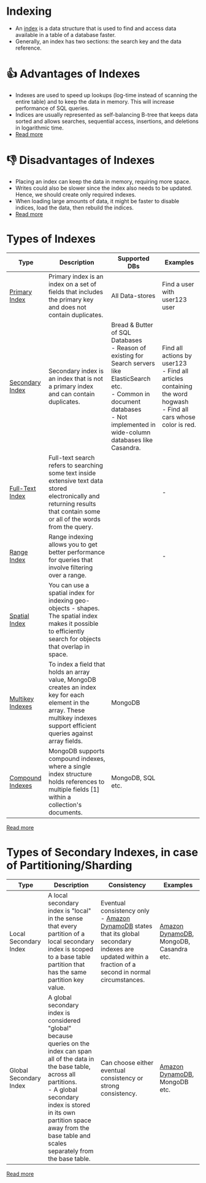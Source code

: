# Indexing
- An [index](https://www.geeksforgeeks.org/indexing-in-databases-set-1/) is a data structure that is used to find and access data available in a table of a database faster.
- Generally, an index has two sections: the search key and the data reference.

# :+1: Advantages of Indexes
- Indexes are used to speed up lookups (log-time instead of scanning the entire table) and to keep the data in memory. This will increase performance of SQL queries.
- Indices are usually represented as self-balancing B-tree that keeps data sorted and allows searches, sequential access, insertions, and deletions in logarithmic time.
- [Read more](https://github.com/donnemartin/system-design-primer#use-good-indices)

# :-1: Disadvantages of Indexes
- Placing an index can keep the data in memory, requiring more space.
- Writes could also be slower since the index also needs to be updated. Hence, we should create only required indexes.
- When loading large amounts of data, it might be faster to disable indices, load the data, then rebuild the indices.
- [Read more](https://github.com/donnemartin/system-design-primer#use-good-indices)

# Types of Indexes

| Type                                                                                                          | Description                                                                                                                                                                    | Supported DBs                                                                                                                                                                                        | Examples                                                                                                                 |
|---------------------------------------------------------------------------------------------------------------|--------------------------------------------------------------------------------------------------------------------------------------------------------------------------------|------------------------------------------------------------------------------------------------------------------------------------------------------------------------------------------------------|--------------------------------------------------------------------------------------------------------------------------|
| [Primary Index](https://pediaa.com/what-is-the-difference-between-primary-and-secondary-index/)               | Primary index is an index on a set of fields that includes the primary key and does not contain duplicates.                                                                    | All Data-stores                                                                                                                                                                                      | Find a user with user123 user                                                                                            |
| [Secondary Index](https://pediaa.com/what-is-the-difference-between-primary-and-secondary-index/)             | Secondary index is an index that is not a primary index and can contain duplicates.                                                                                            | Bread & Butter of SQL Databases<br/>- Reason of existing for Search servers like ElasticSearch etc.<br/>- Common in document databases<br/>- Not implemented in wide-column databases like Casandra. | Find all actions by user123 <br/>- Find all articles containing the word hogwash<br/>- Find all cars whose color is red. |
| [Full-Text Index](https://www.mongodb.com/basics/full-text-search)                                            | Full-text search refers to searching some text inside extensive text data stored electronically and returning results that contain some or all of the words from the query.    |                                                                                                                                                                                                      | -                                                                                                                        |
| [Range Index](https://docs.pinot.apache.org/basics/indexing/range-index)                                      | Range indexing allows you to get better performance for queries that involve filtering over a range.                                                                           |                                                                                                                                                                                                      | -                                                                                                                        |
| [Spatial Index](https://stackoverflow.com/questions/2256364/what-is-a-spatial-index-and-when-should-i-use-it) | You can use a spatial index for indexing geo-objects - shapes. The spatial index makes it possible to efficiently search for objects that overlap in space.                    |                                                                                                                                                                                                      |                                                                                                                          |
| [Multikey Indexes](https://www.mongodb.com/docs/manual/core/index-multikey/)                                  | To index a field that holds an array value, MongoDB creates an index key for each element in the array. These multikey indexes support efficient queries against array fields. | MongoDB                                                                                                                                                                                              |                                                                                                                          |
| [Compound Indexes](https://www.mongodb.com/docs/manual/core/index-compound/)                                  | MongoDB supports compound indexes, where a single index structure holds references to multiple fields [1] within a collection's documents.                                     | MongoDB, SQL etc.                                                                                                                                                                                    |                                                                                                                          |

[Read more](https://pediaa.com/what-is-the-difference-between-primary-and-secondary-index/)

# Types of Secondary Indexes, in case of Partitioning/Sharding

| Type                   | Description                                                                                                                                                                                                                                                                             | Consistency                                                                                                                                                                                                                         | Examples                                                                                                        |
|------------------------|-----------------------------------------------------------------------------------------------------------------------------------------------------------------------------------------------------------------------------------------------------------------------------------------|-------------------------------------------------------------------------------------------------------------------------------------------------------------------------------------------------------------------------------------|-----------------------------------------------------------------------------------------------------------------|
| Local Secondary Index  | A local secondary index is "local" in the sense that every partition of a local secondary index is scoped to a base table partition that has the same partition key value.                                                                                                              | Eventual consistency only<br/>- [Amazon DynamoDB](../../../2_AWSComponents/6_DatabaseServices/AmazonDynamoDB/Readme.md) states that its global secondary indexes are updated within a fraction of a second in normal circumstances. | [Amazon DynamoDB](../../../2_AWSComponents/6_DatabaseServices/AmazonDynamoDB/Readme.md), MongoDB, Casandra etc. |
| Global Secondary Index | A global secondary index is considered "global" because queries on the index can span all of the data in the base table, across all partitions.<br/>- A global secondary index is stored in its own partition space away from the base table and scales separately from the base table. | Can choose either eventual consistency or strong consistency.                                                                                                                                                                       | [Amazon DynamoDB](../../../2_AWSComponents/6_DatabaseServices/AmazonDynamoDB/Readme.md), MongoDB etc.           |

[Read more](https://docs.aws.amazon.com/amazondynamodb/latest/developerguide/SecondaryIndexes.html)